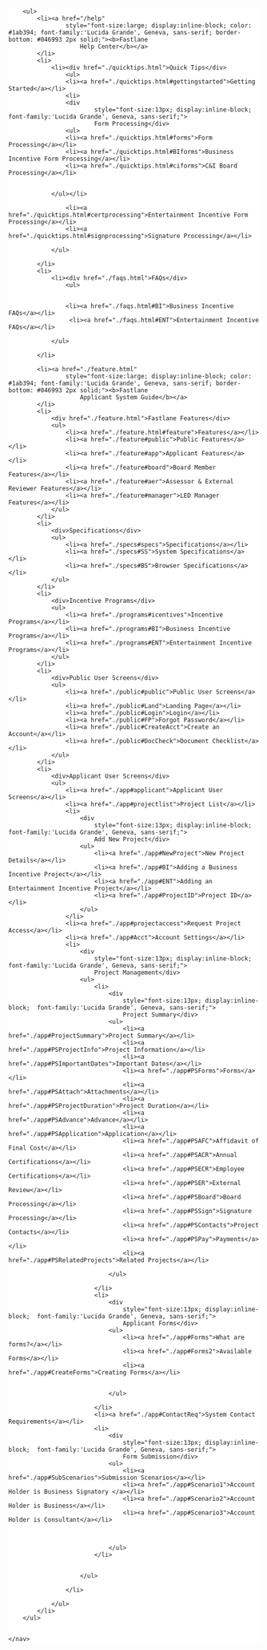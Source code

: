 <div id="accordion">
    <nav class="navfloat" style="background-color:white;">

        <ul>
            <li><a href="/help"
                    style="font-size:large; display:inline-block; color: #1ab394; font-family:'Lucida Grande', Geneva, sans-serif; border-bottom: #046993 2px solid;"><b>Fastlane
                        Help Center</b></a>
            </li>
            <li>
                <li><div href="./quicktips.html">Quick Tips</div>
                    <ul>
                    <li><a href="./quicktips.html#gettingstarted">Getting Started</a></li>
                    <li>
                    <div
                            style="font-size:13px; display:inline-block;  font-family:'Lucida Grande', Geneva, sans-serif;">
                            Form Processing</div>
                    <ul>
                    <li><a href="./quicktips.html#forms">Form Processing</a></li>
                    <li><a href="./quicktips.html#BIforms">Business Incentive Form Processing</a></li>
                    <li><a href="./quicktips.html#ciforms">C&I Board Processing</a></li>
                    
                   
                </ul></li>

                    <li><a href="./quicktips.html#certprocessing">Entertainment Incentive Form Processing</a></li>
                    <li><a href="./quicktips.html#signprocessing">Signature Processing</a></li>
                   
                </ul>
              
            </li>
            <li>
                <li><div href="./faqs.html">FAQs</div>
                    <ul>
                   

                    <li><a href="./faqs.html#BI">Business Incentive FAQs</a></li>
                     <li><a href="./faqs.html#ENT">Entertainment Incentive FAQs</a></li>
                   
                </ul>
              
            </li>

            <li><a href="./feature.html"
                    style="font-size:large; display:inline-block; color: #1ab394; font-family:'Lucida Grande', Geneva, sans-serif; border-bottom: #046993 2px solid;"><b>Fastlane
                        Applicant System Guide</b></a>
            </li>
            <li>
                <div href="./feature.html">Fastlane Features</div>
                <ul>
                    <li><a href="./feature.html#feature">Features</a></li>
                    <li><a href="./feature#public">Public Features</a></li>
                    <li><a href="./feature#app">Applicant Features</a></li>
                    <li><a href="./feature#board">Board Member Features</a></li>
                    <li><a href="./feature#aer">Assessor & External Reviewer Features</a></li>
                    <li><a href="./feature#manager">LED Manager Features</a></li>
                </ul>
            </li>
            <li>
                <div>Specifications</div>
                <ul>
                    <li><a href="./specs#specs">Specifications</a></li>
                    <li><a href="./specs#SS">System Specifications</a></li>
                    <li><a href="./specs#BS">Browser Specifications</a></li>
                </ul>
            </li>
            <li>
                <div>Incentive Programs</div>
                <ul>
                    <li><a href="./programs#icentives">Incentive Programs</a></li>
                    <li><a href="./programs#BI">Business Incentive Programs</a></li>
                    <li><a href="./programs#ENT">Entertainment Incentive Programs</a></li>
                </ul>
            </li>
            <li>
                <div>Public User Screens</div>
                <ul>
                    <li><a href="./public#public">Public User Screens</a></li>
                    <li><a href="./public#Land">Landing Page</a></li>
                    <li><a href="./public#Login">Login</a></li>
                    <li><a href="./public#FP">Forgot Password</a></li>
                    <li><a href="./public#CreateAcct">Create an Account</a></li>
                    <li><a href="./public#DocCheck">Document Checklist</a></li>
                </ul>
            </li>
            <li>
                <div>Applicant User Screens</div>
                <ul>
                    <li><a href="./app#applicant">Applicant User Screens</a></li>
                    <li><a href="./app#projectlist">Project List</a></li>
                    <li>
                        <div
                            style="font-size:13px; display:inline-block;  font-family:'Lucida Grande', Geneva, sans-serif;">
                            Add New Project</div>
                        <ul>
                            <li><a href="./app#NewProject">New Project Details</a></li>
                            <li><a href="./app#BI">Adding a Business Incentive Project</a></li>
                            <li><a href="./app#ENT">Adding an Entertainment Incentive Project</a></li>
                            <li><a href="./app#ProjectID">Project ID</a></li>
                        </ul>
                    </li>
                    <li><a href="./app#projectaccess">Request Project Access</a></li>
                    <li><a href="./app#Acct">Account Settings</a></li>
                    <li>
                        <div
                            style="font-size:13px; display:inline-block;  font-family:'Lucida Grande', Geneva, sans-serif;">
                            Project Management</div>
                        <ul>
                            <li>
                                <div
                                    style="font-size:13px; display:inline-block;  font-family:'Lucida Grande', Geneva, sans-serif;">
                                    Project Summary</div>
                                <ul>
                                    <li><a href="./app#ProjectSummary">Project Summary</a></li>
                                    <li><a href="./app#PSProjectInfo">Project Information</a></li>
                                    <li><a href="./app#PSImportantDates">Important Dates</a></li>
                                    <li><a href="./app#PSForms">Forms</a></li>
                                    <li><a href="./app#PSAttach">Attachments</a></li>
                                    <li><a href="./app#PSProjectDuration">Project Duration</a></li>
                                    <li><a href="./app#PSAdvance">Advance</a></li>
                                    <li><a href="./app#PSApplication">Application</a></li>
                                    <li><a href="./app#PSAFC">Affidavit of Final Cost</a></li>
                                    <li><a href="./app#PSACR">Annual Certifications</a></li>
                                    <li><a href="./app#PSECR">Employee Certifications</a></li>
                                    <li><a href="./app#PSER">External Review</a></li>
                                    <li><a href="./app#PSBoard">Board Processing</a></li>
                                    <li><a href="./app#PSSign">Signature Processing</a></li>
                                    <li><a href="./app#PSContacts">Project Contacts</a></li>
                                    <li><a href="./app#PSPay">Payments</a></li>
                                    <li><a href="./app#PSRelatedProjects">Related Projects</a></li>

                                </ul>

                            </li>
                            <li>
                                <div
                                    style="font-size:13px; display:inline-block;  font-family:'Lucida Grande', Geneva, sans-serif;">
                                    Applicant Forms</div>
                                <ul>
                                    <li><a href="./app#Forms">What are forms?</a></li>
                                    <li><a href="./app#Forms2">Available Forms</a></li>
                                    <li><a href="./app#CreateForms">Creating Forms</a></li>


                                </ul>

                            </li>
                            <li><a href="./app#ContactReq">System Contact Requirements</a></li>
                            <li>
                                <div
                                    style="font-size:13px; display:inline-block;  font-family:'Lucida Grande', Geneva, sans-serif;">
                                    Form Submission</div>
                                <ul>
                                    <li><a href="./app#SubScenarios">Submission Scenarios</a></li>
                                    <li><a href="./app#Scenario1">Account Holder is Business Signatory </a></li>
                                    <li><a href="./app#Scenario2">Account Holder is Business</a></li>
                                    <li><a href="./app#Scenario3">Account Holder is Consultant</a></li>



                                </ul>
                            </li>


                        </ul>

                    </li>

                </ul>
            </li>
        </ul>


    </nav>
</div>
